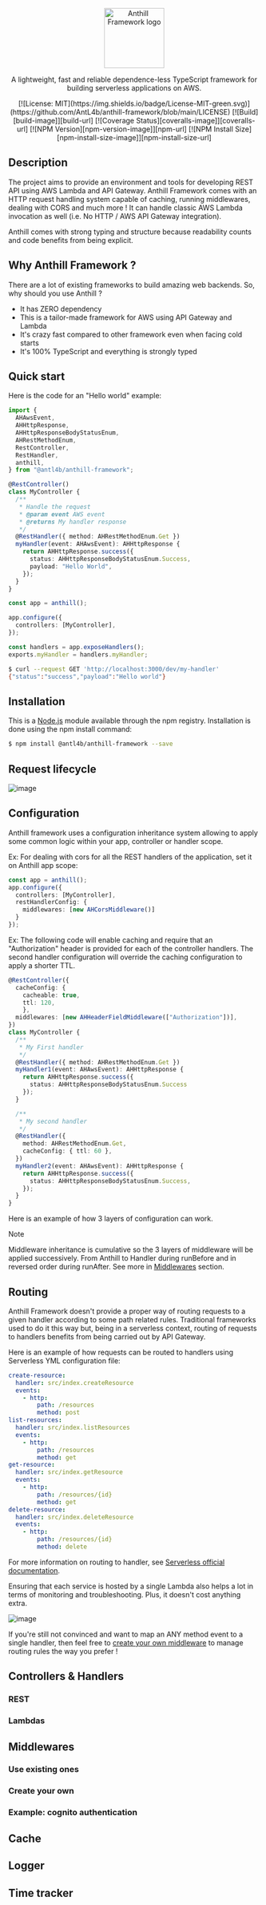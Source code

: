 <p align="center">
  <img src="https://github.com/AntL4b/anthill-framework/blob/main/docs/images/logo.png?raw=true" width="120" alt="Anthill Framework logo" />
</p>

<p align="center">
A lightweight, fast and reliable dependence-less TypeScript framework for building serverless applications on AWS.
</p>

<div align="center">
[![License: MIT](https://img.shields.io/badge/License-MIT-green.svg)](https://github.com/AntL4b/anthill-framework/blob/main/LICENSE)
[![Build][build-image]][build-url]
[![Coverage Status][coveralls-image]][coveralls-url]
[![NPM Version][npm-version-image]][npm-url]
[![NPM Install Size][npm-install-size-image]][npm-install-size-url]
</div>

## Description

The project aims to provide an environment and tools for developing REST API using AWS Lambda and API Gateway. Anthill Framework comes with an HTTP request handling system capable of caching, running middlewares, dealing with CORS and much more ! It can handle classic AWS Lambda invocation as well (i.e. No HTTP / AWS API Gateway integration).

Anthill comes with strong typing and structure because readability counts and code benefits from being explicit.

## Why Anthill Framework ?

There are a lot of existing frameworks to build amazing web backends.
So, why should you use Anthill ?

- It has ZERO dependency
- This is a tailor-made framework for AWS using API Gateway and Lambda
- It's crazy fast compared to other framework even when facing cold starts
- It's 100% TypeScript and everything is strongly typed

## Quick start

Here is the code for an "Hello world" example:

```ts
import {
  AHAwsEvent,
  AHHttpResponse,
  AHHttpResponseBodyStatusEnum,
  AHRestMethodEnum,
  RestController,
  RestHandler,
  anthill,
} from "@antl4b/anthill-framework";

@RestController()
class MyController {
  /**
   * Handle the request
   * @param event AWS event
   * @returns My handler response
   */
  @RestHandler({ method: AHRestMethodEnum.Get })
  myHandler(event: AHAwsEvent): AHHttpResponse {
    return AHHttpResponse.success({
      status: AHHttpResponseBodyStatusEnum.Success,
      payload: "Hello World",
    });
  }
}

const app = anthill();

app.configure({
  controllers: [MyController],
});

const handlers = app.exposeHandlers();
exports.myHandler = handlers.myHandler;
```

```bash
$ curl --request GET 'http://localhost:3000/dev/my-handler'
{"status":"success","payload":"Hello world"}
```

## Installation
This is a [Node.js](https://nodejs.org/en/) module available through the npm registry. Installation is done using the npm install command:
```bash
$ npm install @antl4b/anthill-framework --save
```

## Request lifecycle

![image](https://github.com/AntL4b/anthill-framework/blob/main/docs/images/request-lifecycle.drawio.png?raw=true)

## Configuration

Anthill framework uses a configuration inheritance system allowing to apply some common logic within your app, controller or handler scope.

Ex: For dealing with cors for all the REST handlers of the application, set it on Anthill app scope:

```ts
const app = anthill();
app.configure({
  controllers: [MyController],
  restHandlerConfig: {
    middlewares: [new AHCorsMiddleware()]
  }
});
```

Ex: The following code will enable caching and require that an "Authorization" header is provided for each of the controller handlers.
The second handler configuration will override the caching configuration to apply a shorter TTL.

```ts
@RestController({
  cacheConfig: {
    cacheable: true,
    ttl: 120,
    },
  middlewares: [new AHHeaderFieldMiddleware(["Authorization"])],
})
class MyController {
  /**
   * My First handler
   */
  @RestHandler({ method: AHRestMethodEnum.Get })
  myHandler1(event: AHAwsEvent): AHHttpResponse {
    return AHHttpResponse.success({
      status: AHHttpResponseBodyStatusEnum.Success
    });
  }

  /**
   * My second handler
   */
  @RestHandler({
    method: AHRestMethodEnum.Get,
    cacheConfig: { ttl: 60 },
  })
  myHandler2(event: AHAwsEvent): AHHttpResponse {
    return AHHttpResponse.success({
      status: AHHttpResponseBodyStatusEnum.Success,
    });
  }
}
```

Here is an example of how 3 layers of configuration can work.

> [!NOTE]  
> Middleware inheritance is cumulative so the 3 layers of middleware will be applied successively.
> From Anthill to Handler during runBefore and in reversed order during runAfter.
> See more in [Middlewares](#middlewares) section.

## Routing

Anthill Framework doesn't provide a proper way of routing requests to a given handler according to some path related rules.
Traditional frameworks used to do it this way but, being in a serverless context, routing of requests to handlers benefits from being carried out by API Gateway.

Here is an example of how requests can be routed to handlers using Serverless YML configuration file:

```yml
create-resource:
  handler: src/index.createResource
  events:
    - http:
        path: /resources
        method: post
list-resources:
  handler: src/index.listResources
  events:
    - http:
        path: /resources
        method: get
get-resource:
  handler: src/index.getResource
  events:
    - http:
        path: /resources/{id}
        method: get
delete-resource:
  handler: src/index.deleteResource
  events:
    - http:
        path: /resources/{id}
        method: delete
```

For more information on routing to handler, see [Serverless official documentation](https://www.serverless.com/).

Ensuring that each service is hosted by a single Lambda also helps a lot in terms of monitoring and troubleshooting.
Plus, it doesn't cost anything extra.

![image](https://github.com/AntL4b/anthill-framework/blob/main/docs/images/lambda-monitoring.png?raw=true)

If you're still not convinced and want to map an ANY method event to a single handler, then feel free to [create your own middleware](#create-your-own) to manage routing rules the way you prefer !

## Controllers & Handlers
### REST
### Lambdas
## Middlewares
### Use existing ones
### Create your own
### Example: cognito authentication
## Cache
## Logger
## Time tracker


[build-image]: https://github.com/AntL4b/anthill-framework/actions/workflows/build.yml/badge.svg
[build-url]: https://github.com/AntL4b/anthill-framework/actions/workflows/build.yml
[coveralls-image]: https://coveralls.io/repos/github/AntL4b/anthill-framework/badge.svg
[coveralls-url]: https://coveralls.io/github/AntL4b/anthill-framework
[npm-version-image]: https://badgen.net/npm/v/@antl4b/anthill-framework
[npm-url]: https://www.npmjs.com/package/@antl4b/anthill-framework
[npm-install-size-image]: https://badgen.net/packagephobia/install/@antl4b/anthill-framework
[npm-install-size-url]: https://packagephobia.com/result?p=@antl4b/anthill-framework

